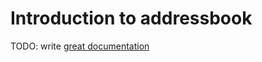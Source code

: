 # Introduction to addressbook

TODO: write [great documentation](http://jacobian.org/writing/what-to-write/)
